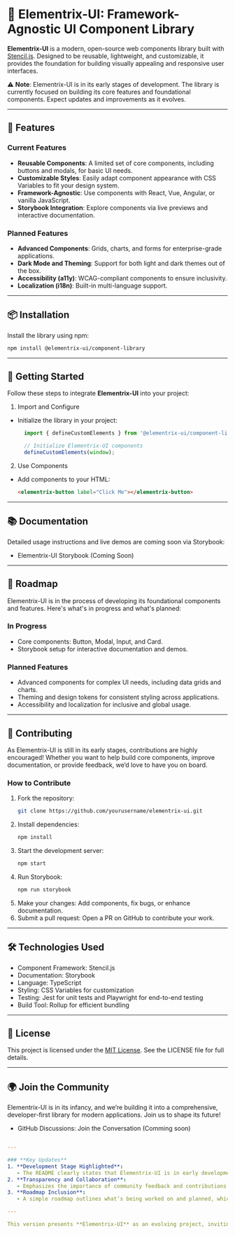 # 🚀 **Elementrix-UI: Framework-Agnostic UI Component Library**

**Elementrix-UI** is a modern, open-source web components library built with [Stencil.js](https://stenciljs.com/). Designed to be reusable, lightweight, and customizable, it provides the foundation for building visually appealing and responsive user interfaces.  

⚠️ **Note**: Elementrix-UI is in its early stages of development. The library is currently focused on building its core features and foundational components. Expect updates and improvements as it evolves.

---

## 🌟 **Features**

### **Current Features**
- **Reusable Components**: A limited set of core components, including buttons and modals, for basic UI needs.
- **Customizable Styles**: Easily adapt component appearance with CSS Variables to fit your design system.
- **Framework-Agnostic**: Use components with React, Vue, Angular, or vanilla JavaScript.
- **Storybook Integration**: Explore components via live previews and interactive documentation.

### **Planned Features**
- **Advanced Components**: Grids, charts, and forms for enterprise-grade applications.
- **Dark Mode and Theming**: Support for both light and dark themes out of the box.
- **Accessibility (a11y)**: WCAG-compliant components to ensure inclusivity.
- **Localization (i18n)**: Built-in multi-language support.

---

## 📦 **Installation**

Install the library using npm:
  ```bash
  npm install @elementrix-ui/component-library
  ```
---
## 🚀 **Getting Started**

Follow these steps to integrate **Elementrix-UI** into your project:

1. Import and Configure
  - Initialize the library in your project:
    ```javascript
      import { defineCustomElements } from '@elementrix-ui/component-library/loader';

      // Initialize Elementrix-UI components
      defineCustomElements(window);
    ```
2. Use Components
  - Add components to your HTML:
    ```html
    <elementrix-button label="Click Me"></elementrix-button>
    ```
---
## 📚 **Documentation**

Detailed usage instructions and live demos are coming soon via Storybook:

- Elementrix-UI Storybook (Coming Soon)
---
## 🎯 **Roadmap**

Elementrix-UI is in the process of developing its foundational components and features. Here's what's in progress and what's planned:

### In Progress
- Core components: Button, Modal, Input, and Card.
- Storybook setup for interactive documentation and demos.

### Planned Features
- Advanced components for complex UI needs, including data grids and charts.
- Theming and design tokens for consistent styling across applications.
- Accessibility and localization for inclusive and global usage.
---
## 🤝 Contributing
As Elementrix-UI is still in its early stages, contributions are highly encouraged! Whether you want to help build core components, improve documentation, or provide feedback, we’d love to have you on board.

### How to Contribute

1. Fork the repository:
   ```bash
   git clone https://github.com/yourusername/elementrix-ui.git
   ```
2. Install dependencies:
   ```bash
   npm install
   ```
3. Start the development server:
   ```bash
   npm start
   ```
4. Run Storybook:
   ```bash
   npm run storybook
   ```
5. Make your changes: Add components, fix bugs, or enhance documentation.
6. Submit a pull request: Open a PR on GitHub to contribute your work.
---
## 🛠️ Technologies Used

- Component Framework: Stencil.js
- Documentation: Storybook
- Language: TypeScript
- Styling: CSS Variables for customization
- Testing: Jest for unit tests and Playwright for end-to-end testing
- Build Tool: Rollup for efficient bundling
---
## 📝 License

This project is licensed under the [MIT License](./LICENSE.md). See the LICENSE file for full details.

---
## 🌍 Join the Community

Elementrix-UI is in its infancy, and we’re building it into a comprehensive, developer-first library for modern applications. Join us to shape its future!

- GitHub Discussions: Join the Conversation (Comming soon)
```yaml

---

### **Key Updates**
1. **Development Stage Highlighted**:
   - The README clearly states that Elementrix-UI is in early development and focuses on foundational features.
2. **Transparency and Collaboration**:
   - Emphasizes the importance of community feedback and contributions during this phase.
3. **Roadmap Inclusion**:
   - A simple roadmap outlines what’s being worked on and planned, which can attract contributors.

---

This version presents **Elementrix-UI** as an evolving project, inviting collaboration while setting realistic expectations for potential users and contributors. Let me know if you'd like further adjustments! 😊

```
